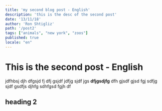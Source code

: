 ```yaml
---
title: 'my second blog post - English'
description: 'this is the desc of the second post'
date: '13/11/18'
author: 'Ron Shtigliz'
path: '/post2'
tags: ["animals", "new york", "zoos"]
published: true
locale: "en"
---
```


# This is the second post - English

jdfhbsj djh dfgsjd fj dfj gsjdf jdfjg sjdf jgs **dfjgsdjfg** dfh gjsdf gjsd fgj sdfjg sjdf gsdfjs djhfg sdhfgsd fgjh df

## heading 2
